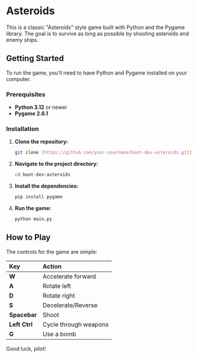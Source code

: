 # Asteroids

This is a classic "Asteroids" style game built with Python and the Pygame library. The goal is to survive as long as possible by shooting asteroids and enemy ships.

## Getting Started

To run the game, you'll need to have Python and Pygame installed on your computer.

### Prerequisites

- **Python 3.12** or newer
- **Pygame 2.6.1**

### Installation

1.  **Clone the repository:**

    ```bash
    git clone [https://github.com/your-username/boot-dev-asteroids.git](https://github.com/your-username/boot-dev-asteroids.git)
    ```

2.  **Navigate to the project directory:**

    ```bash
    cd boot-dev-asteroids
    ```

3.  **Install the dependencies:**

    ```bash
    pip install pygame
    ```

4.  **Run the game:**
    ```bash
    python main.py
    ```

## How to Play

The controls for the game are simple:

| Key           | Action                |
| :------------ | :-------------------- |
| **W**         | Accelerate forward    |
| **A**         | Rotate left           |
| **D**         | Rotate right          |
| **S**         | Decelerate/Reverse    |
| **Spacebar**  | Shoot                 |
| **Left Ctrl** | Cycle through weapons |
| **G**         | Use a bomb            |

Good luck, pilot!
